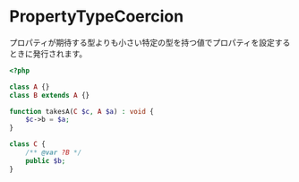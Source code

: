 # PropertyTypeCoercion

プロパティが期待する型よりも小さい特定の型を持つ値でプロパティを設定するときに発行されます。

```php
<?php

class A {}
class B extends A {}

function takesA(C $c, A $a) : void {
    $c->b = $a;
}

class C {
    /** @var ?B */
    public $b;
}
```
